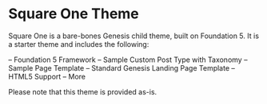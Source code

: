 # Square One Theme
Square One is a bare-bones Genesis child theme, built on Foundation 5. It is a starter theme and includes the following:

– Foundation 5 Framework
– Sample Custom Post Type with Taxonomy
– Sample Page Template
– Standard Genesis Landing Page Template
– HTML5 Support
– More

Please note that this theme is provided as-is.
